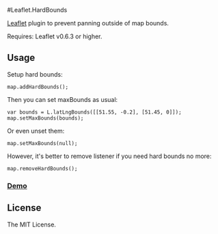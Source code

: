 #Leaflet.HardBounds

[Leaflet](http://leafletjs.com/) plugin to prevent panning outside of map bounds.

Requires: Leaflet v0.6.3 or higher.

## Usage

Setup hard bounds:

	map.addHardBounds();

Then you can set maxBounds as usual:

	var bounds = L.latLngBounds([[51.55, -0.2], [51.45, 0]]);
	map.setMaxBounds(bounds);

Or even unset them:

	map.setMaxBounds(null);

However, it's better to remove listener if you need hard bounds no more:

	map.removeHardBounds();

### <a href="http://asleepwalker.github.io/leaflet.hardbounds/">Demo</a>

## License

The MIT License.